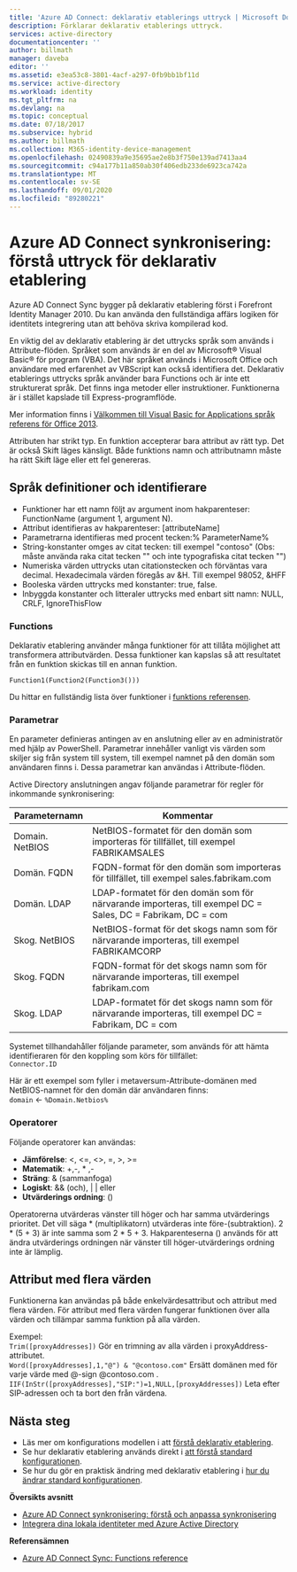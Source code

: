 ```yaml
---
title: 'Azure AD Connect: deklarativ etablerings uttryck | Microsoft Docs'
description: Förklarar deklarativ etablerings uttryck.
services: active-directory
documentationcenter: ''
author: billmath
manager: daveba
editor: ''
ms.assetid: e3ea53c8-3801-4acf-a297-0fb9bb1bf11d
ms.service: active-directory
ms.workload: identity
ms.tgt_pltfrm: na
ms.devlang: na
ms.topic: conceptual
ms.date: 07/18/2017
ms.subservice: hybrid
ms.author: billmath
ms.collection: M365-identity-device-management
ms.openlocfilehash: 02490839a9e35695ae2e8b3f750e139ad7413aa4
ms.sourcegitcommit: c94a177b11a850ab30f406edb233de6923ca742a
ms.translationtype: MT
ms.contentlocale: sv-SE
ms.lasthandoff: 09/01/2020
ms.locfileid: "89280221"
---
```

# <a name="azure-ad-connect-sync-understanding-declarative-provisioning-expressions"></a>Azure AD Connect synkronisering: förstå uttryck för deklarativ etablering
Azure AD Connect Sync bygger på deklarativ etablering först i Forefront Identity Manager 2010. Du kan använda den fullständiga affärs logiken för identitets integrering utan att behöva skriva kompilerad kod.

En viktig del av deklarativ etablering är det uttrycks språk som används i Attribute-flöden. Språket som används är en del av Microsoft® Visual Basic® för program (VBA). Det här språket används i Microsoft Office och användare med erfarenhet av VBScript kan också identifiera det. Deklarativ etablerings uttrycks språk använder bara Functions och är inte ett strukturerat språk. Det finns inga metoder eller instruktioner. Funktionerna är i stället kapslade till Express-programflöde.

Mer information finns i [Välkommen till Visual Basic for Applications språk referens för Office 2013](/office/vba/api/overview/language-reference).

Attributen har strikt typ. En funktion accepterar bara attribut av rätt typ. Det är också Skift läges känsligt. Både funktions namn och attributnamn måste ha rätt Skift läge eller ett fel genereras.

## <a name="language-definitions-and-identifiers"></a>Språk definitioner och identifierare
* Funktioner har ett namn följt av argument inom hakparenteser: FunctionName (argument 1, argument N).
* Attribut identifieras av hakparenteser: [attributeName]
* Parametrarna identifieras med procent tecken:% ParameterName%
* String-konstanter omges av citat tecken: till exempel "contoso" (Obs: måste använda raka citat tecken "" och inte typografiska citat tecken "")
* Numeriska värden uttrycks utan citationstecken och förväntas vara decimal. Hexadecimala värden föregås av &H. Till exempel 98052, &HFF
* Booleska värden uttrycks med konstanter: true, false.
* Inbyggda konstanter och litteraler uttrycks med enbart sitt namn: NULL, CRLF, IgnoreThisFlow

### <a name="functions"></a>Functions
Deklarativ etablering använder många funktioner för att tillåta möjlighet att transformera attributvärden. Dessa funktioner kan kapslas så att resultatet från en funktion skickas till en annan funktion.

`Function1(Function2(Function3()))`

Du hittar en fullständig lista över funktioner i [funktions referensen](reference-connect-sync-functions-reference.md).

### <a name="parameters"></a>Parametrar
En parameter definieras antingen av en anslutning eller av en administratör med hjälp av PowerShell. Parametrar innehåller vanligt vis värden som skiljer sig från system till system, till exempel namnet på den domän som användaren finns i. Dessa parametrar kan användas i Attribute-flöden.

Active Directory anslutningen angav följande parametrar för regler för inkommande synkronisering:

| Parameternamn | Kommentar |
| --- | --- |
| Domain. NetBIOS |NetBIOS-formatet för den domän som importeras för tillfället, till exempel FABRIKAMSALES |
| Domän. FQDN |FQDN-format för den domän som importeras för tillfället, till exempel sales.fabrikam.com |
| Domän. LDAP |LDAP-formatet för den domän som för närvarande importeras, till exempel DC = Sales, DC = Fabrikam, DC = com |
| Skog. NetBIOS |NetBIOS-format för det skogs namn som för närvarande importeras, till exempel FABRIKAMCORP |
| Skog. FQDN |FQDN-format för det skogs namn som för närvarande importeras, till exempel fabrikam.com |
| Skog. LDAP |LDAP-formatet för det skogs namn som för närvarande importeras, till exempel DC = Fabrikam, DC = com |

Systemet tillhandahåller följande parameter, som används för att hämta identifieraren för den koppling som körs för tillfället:  
`Connector.ID`

Här är ett exempel som fyller i metaversum-Attribute-domänen med NetBIOS-namnet för den domän där användaren finns:  
`domain` <- `%Domain.Netbios%`

### <a name="operators"></a>Operatorer
Följande operatorer kan användas:

* **Jämförelse**: <, <=,  <>, =, >, >=
* **Matematik**: +,-, \* ,-
* **Sträng**: & (sammanfoga)
* **Logiskt**:  &&  (och), | | eller
* **Utvärderings ordning**: ()

Operatorerna utvärderas vänster till höger och har samma utvärderings prioritet. Det vill säga \* (multiplikatorn) utvärderas inte före-(subtraktion). 2 \* (5 + 3) är inte samma som 2 \* 5 + 3. Hakparenteserna () används för att ändra utvärderings ordningen när vänster till höger-utvärderings ordning inte är lämplig.

## <a name="multi-valued-attributes"></a>Attribut med flera värden
Funktionerna kan användas på både enkelvärdesattribut och attribut med flera värden. För attribut med flera värden fungerar funktionen över alla värden och tillämpar samma funktion på alla värden.

Exempel:  
`Trim([proxyAddresses])` Gör en trimning av alla värden i proxyAddress-attributet.  
`Word([proxyAddresses],1,"@") & "@contoso.com"` Ersätt domänen med för varje värde med @-sign @contoso.com .  
`IIF(InStr([proxyAddresses],"SIP:")=1,NULL,[proxyAddresses])` Leta efter SIP-adressen och ta bort den från värdena.

## <a name="next-steps"></a>Nästa steg
* Läs mer om konfigurations modellen i att [förstå deklarativ etablering](concept-azure-ad-connect-sync-declarative-provisioning.md).
* Se hur deklarativ etablering används direkt i [att förstå standard konfigurationen](concept-azure-ad-connect-sync-default-configuration.md).
* Se hur du gör en praktisk ändring med deklarativ etablering i [hur du ändrar standard konfigurationen](how-to-connect-sync-change-the-configuration.md).

**Översikts avsnitt**

* [Azure AD Connect synkronisering: förstå och anpassa synkronisering](how-to-connect-sync-whatis.md)
* [Integrera dina lokala identiteter med Azure Active Directory](whatis-hybrid-identity.md)

**Referensämnen**

* [Azure AD Connect Sync: Functions reference](reference-connect-sync-functions-reference.md)